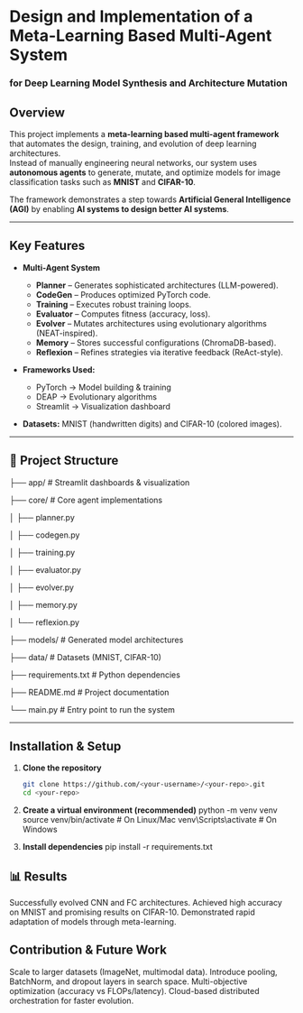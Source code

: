 # Design and Implementation of a Meta-Learning Based Multi-Agent System  
### for Deep Learning Model Synthesis and Architecture Mutation  

##  Overview
This project implements a **meta-learning based multi-agent framework** that automates the design, training, and evolution of deep learning architectures.  
Instead of manually engineering neural networks, our system uses **autonomous agents** to generate, mutate, and optimize models for image classification tasks such as **MNIST** and **CIFAR-10**.  

The framework demonstrates a step towards **Artificial General Intelligence (AGI)** by enabling **AI systems to design better AI systems**.  

---

##  Key Features
- **Multi-Agent System**  
  - **Planner** – Generates sophisticated architectures (LLM-powered).  
  - **CodeGen** – Produces optimized PyTorch code.  
  - **Training** – Executes robust training loops.  
  - **Evaluator** – Computes fitness (accuracy, loss).  
  - **Evolver** – Mutates architectures using evolutionary algorithms (NEAT-inspired).  
  - **Memory** – Stores successful configurations (ChromaDB-based).  
  - **Reflexion** – Refines strategies via iterative feedback (ReAct-style).  

- **Frameworks Used:**  
  - PyTorch → Model building & training  
  - DEAP → Evolutionary algorithms  
  - Streamlit → Visualization dashboard  

- **Datasets:** MNIST (handwritten digits) and CIFAR-10 (colored images).  

---

## 📂 Project Structure
├── app/ # Streamlit dashboards & visualization

├── core/ # Core agent implementations

│ ├── planner.py

│ ├── codegen.py

│ ├── training.py

│ ├── evaluator.py

│ ├── evolver.py

│ ├── memory.py

│ └── reflexion.py

├── models/ # Generated model architectures

├── data/ # Datasets (MNIST, CIFAR-10)

├── requirements.txt # Python dependencies

├── README.md # Project documentation

└── main.py # Entry point to run the system


---

## Installation & Setup
1. **Clone the repository**  
   ```bash
   git clone https://github.com/<your-username>/<your-repo>.git
   cd <your-repo>
2. **Create a virtual environment (recommended)**
python -m venv venv
source venv/bin/activate   # On Linux/Mac
venv\\Scripts\\activate    # On Windows

3. **Install dependencies**
pip install -r requirements.txt

## 📊 Results
Successfully evolved CNN and FC architectures.
Achieved high accuracy on MNIST and promising results on CIFAR-10.
Demonstrated rapid adaptation of models through meta-learning.

## Contribution & Future Work
Scale to larger datasets (ImageNet, multimodal data).
Introduce pooling, BatchNorm, and dropout layers in search space.
Multi-objective optimization (accuracy vs FLOPs/latency).
Cloud-based distributed orchestration for faster evolution.
